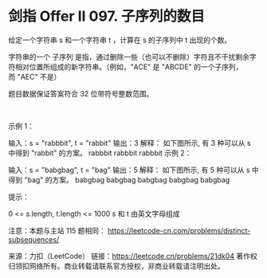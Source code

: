 # 剑指 Offer II 097. 子序列的数目

给定一个字符串 s 和一个字符串 t ，计算在 s 的子序列中 t 出现的个数。

字符串的一个 子序列 是指，通过删除一些（也可以不删除）字符且不干扰剩余字符相对位置所组成的新字符串。（例如，"ACE" 是 "ABCDE" 的一个子序列，而 "AEC" 不是）

题目数据保证答案符合 32 位带符号整数范围。

 

示例 1：

输入：s = "rabbbit", t = "rabbit"
输出：3
解释：
如下图所示, 有 3 种可以从 s 中得到 "rabbit" 的方案。
rabbbit
rabbbit
rabbbit
示例 2：

输入：s = "babgbag", t = "bag"
输出：5
解释：
如下图所示, 有 5 种可以从 s 中得到 "bag" 的方案。 
babgbag
babgbag
babgbag
babgbag
babgbag
 

提示：

0 <= s.length, t.length <= 1000
s 和 t 由英文字母组成
 

注意：本题与主站 115 题相同： https://leetcode-cn.com/problems/distinct-subsequences/

来源：力扣（LeetCode）
链接：https://leetcode.cn/problems/21dk04
著作权归领扣网络所有。商业转载请联系官方授权，非商业转载请注明出处。